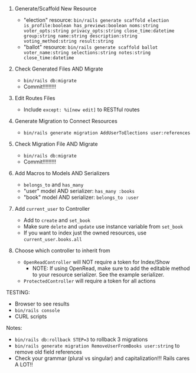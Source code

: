 1. Generate/Scaffold New Resource
    - "election" resource: `bin/rails generate scaffold election is_profile:boolean has_previews:boolean noms:string voter_opts:string privacy_opts:string close_time:datetime group:string name:string description:string voting_method:string result:string`
    - "ballot" resource: `bin/rails generate scaffold ballot voter_name:string selections:string notes:string close_time:datetime`


2. Check Generated Files AND Migrate
    - `bin/rails db:migrate`
    - Commit!!!!!!!!!

3. Edit Routes Files
    - Include `except: %i[new edit]` to RESTful routes

4. Generate Migration to Connect Resources
    - `bin/rails generate migration AddUserToElections user:references`

5. Check Migration File AND Migrate
    - `bin/rails db:migrate`
    - Commit!!!!!!!!!

6. Add Macros to Models AND Serializers
    - `belongs_to` and `has_many`
    - "user" model AND serializer: `has_many :books`
    - "book" model AND serializer: `belongs_to :user`

7. Add `current_user` to Controller
    - Add to `create` and `set_book`
    - Make sure `delete` and `update` use instance variable from `set_book`
    - If you want to index just the owned resources, use `current_user.books.all`

8. Choose which controller to inherit from
    - `OpenReadController` will NOT require a token for Index/Show
        - NOTE: If using OpenRead, make sure to add the editable method to your resource serializer. See the example serializer.
    - `ProtectedController` will require a token for all actions

TESTING:
   - Browser to see results
   - `bin/rails console`
   - CURL scripts

Notes:
   - `bin/rails db:rollback STEP=3` to rollback 3 migrations
   - `bin/rails generate migration RemoveUserFromBooks user:string` to remove old field references
   - Check your grammar (plural vs singular) and capitalization!!! Rails cares A LOT!!
